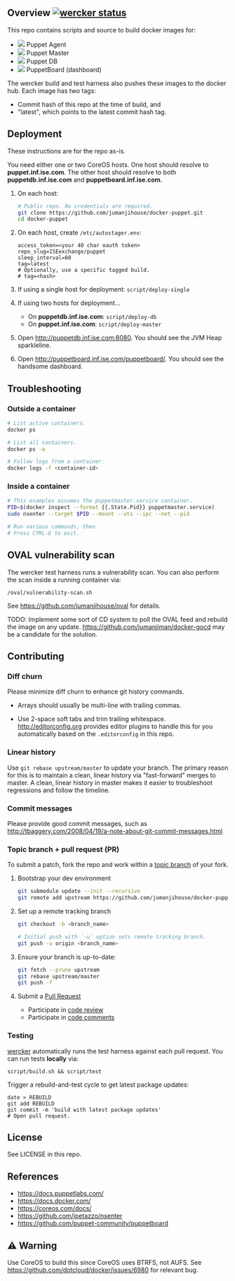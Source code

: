 Overview [![wercker status](https://app.wercker.com/status/35648a683cf8c0271185add04354aff1/s/master "wercker status")](https://app.wercker.com/project/bykey/35648a683cf8c0271185add04354aff1)
--------

This repo contains scripts and source to build docker images for:

* [![](https://badge.imagelayers.io/jumanjiman/puppetagent.svg)](https://imagelayers.io/?images=jumanjiman/puppetagent:latest 'Size') Puppet Agent
* [![](https://badge.imagelayers.io/jumanjiman/puppetmaster.svg)](https://imagelayers.io/?images=jumanjiman/puppetmaster:latest 'Size') Puppet Master
* [![](https://badge.imagelayers.io/jumanjiman/puppetdb.svg)](https://imagelayers.io/?images=jumanjiman/puppetdb:latest 'Size') Puppet DB
* [![](https://badge.imagelayers.io/jumanjiman/puppetboard.svg)](https://imagelayers.io/?images=jumanjiman/puppetboard:latest 'Size') PuppetBoard (dashboard)

The wercker build and test harness also pushes these images
to the docker hub. Each image has two tags:

* Commit hash of this repo at the time of build, and
* "latest", which points to the latest commit hash tag.


Deployment
----------

These instructions are for the repo as-is.

You need either one or two CoreOS hosts.
One host should resolve to **puppet.inf.ise.com**.
The other host should resolve to both **puppetdb.inf.ise.com**
and **puppetboard.inf.ise.com**.

1. On each host:

   ```bash
   # Public repo. No credentials are required.
   git clone https://github.com/jumanjihouse/docker-puppet.git
   cd docker-puppet
   ```

1. On each host, create `/etc/autostager.env`:

   ```
   access_token=<your 40 char oauth token>
   repo_slug=ISEexchange/puppet
   sleep_interval=60
   tag=latest
   # Optionally, use a specific tagged build.
   # tag=<hash>
   ```

1. If using a single host for deployment: `script/deploy-single`

1. If using two hosts for deployment...

   * On **puppetdb.inf.ise.com**: `script/deploy-db`
   * On **puppet.inf.ise.com**: `script/deploy-master`

1. Open http://puppetdb.inf.ise.com:8080.
   You should see the JVM Heap sparkleline.

1. Open http://puppetboard.inf.ise.com/puppetboard/.
   You should see the handsome dashboard.


Troubleshooting
---------------

### Outside a container

```bash
# List active containers.
docker ps

# List all containers.
docker ps -a

# Follow logs from a container.
docker logs -f <container-id>
```


### Inside a container

```bash
# This examples assumes the puppetmaster.service container.
PID=$(docker inspect --format {{.State.Pid}} puppetmaster.service)
sudo nsenter --target $PID --mount --uts --ipc --net --pid

# Run various commands, then
# Press CTRL-D to exit.
```


OVAL vulnerability scan
-----------------------

The wercker test harness runs a vulnerability scan.
You can also perform the scan inside a running container via:

    /oval/vulnerability-scan.sh

See https://github.com/jumanjihouse/oval for details.

TODO: Implement some sort of CD system to poll the OVAL feed and rebuild
the image on any update. https://github.com/jumanjiman/docker-gocd may be
a candidate for the solution.


Contributing
------------

### Diff churn

Please minimize diff churn to enhance git history commands.

* Arrays should usually be multi-line with trailing commas.

* Use 2-space soft tabs and trim trailing whitespace.<br/>
  http://editorconfig.org provides editor plugins to handle this
  for you automatically based on the `.editorconfig` in this repo.


### Linear history

Use `git rebase upstream/master` to update your branch.
The primary reason for this is to maintain a clean, linear history
via "fast-forward" merges to master.
A clean, linear history in master makes it easier
to troubleshoot regressions and follow the timeline.


### Commit messages

Please provide good commit messages, such as<br/>
http://tbaggery.com/2008/04/19/a-note-about-git-commit-messages.html


### Topic branch + pull request (PR)

To submit a patch, fork the repo and work within
a [topic branch](http://progit.org/book/ch3-4.html) of your fork.

1. Bootstrap your dev environment

   ```bash
   git submodule update --init --recursive
   git remote add upstream https://github.com/jumanjihouse/docker-puppet.git
   ```

1. Set up a remote tracking branch

    ```bash
    git checkout -b <branch_name>

    # Initial push with `-u` option sets remote tracking branch.
    git push -u origin <branch_name>
    ```

1. Ensure your branch is up-to-date:

    ```bash
    git fetch --prune upstream
    git rebase upstream/master
    git push -f
    ```

1. Submit a [Pull Request](https://help.github.com/articles/using-pull-requests)
   - Participate in [code review](https://github.com/features/projects/codereview)
   - Participate in [code comments](https://github.com/blog/42-commit-comments)


### Testing

[wercker](https://app.wercker.com/#applications/53e7d5cf284f37ea620e453b)
automatically runs the test harness against each pull request.
You can run tests **locally** via:

    script/build.sh && script/test

Trigger a rebuild-and-test cycle to get latest package updates:

    date > REBUILD
    git add REBUILD
    git commit -m 'build with latest package updates'
    # Open pull request.


License
-------

See LICENSE in this repo.


References
----------

* https://docs.puppetlabs.com/
* https://docs.docker.com/
* https://coreos.com/docs/
* https://github.com/jpetazzo/nsenter
* https://github.com/puppet-community/puppetboard


:warning: Warning
-----------------

Use CoreOS to build this since CoreOS uses BTRFS, not AUFS.
See https://github.com/dotcloud/docker/issues/6980 for relevant bug.
